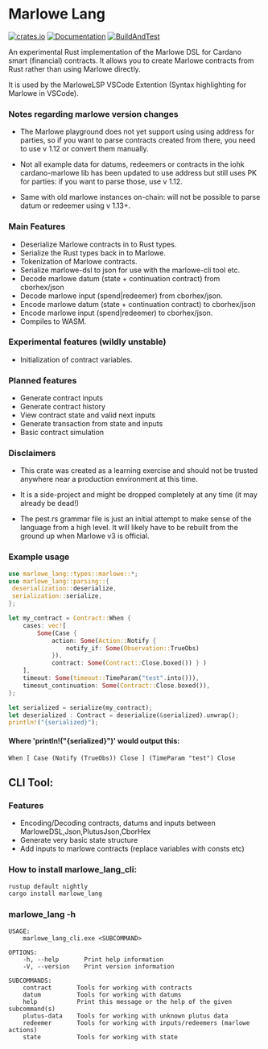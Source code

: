 # Marlowe Lang

[![crates.io](https://img.shields.io/crates/v/marlowe_lang.svg)](https://crates.io/crates/marlowe_lang)
[![Documentation](https://docs.rs/marlowe_lang/badge.svg)](https://docs.rs/marlowe_lang)
[![BuildAndTest](https://github.com/OlofBlomqvist/marlowe_rust/actions/workflows/rust.yml/badge.svg?branch=master)](https://github.com/OlofBlomqvist/marlowe_rust/actions/workflows/rust.yml)

An experimental Rust implementation of the Marlowe DSL for Cardano smart (financial) contracts. 
It allows you to create Marlowe contracts from Rust rather than using Marlowe directly.

It is used by the MarloweLSP VSCode Extention (Syntax highlighting for Marlowe in VSCode).

### Notes regarding marlowe version changes

- The Marlowe playground 
does not yet support using using address for parties, so if you want to parse contracts created from there, you need to use v 1.12 or convert them manually.

- Not all example data for datums, redeemers or contracts in the iohk cardano-marlowe lib has been updated to use address but still uses PK for parties: if you want to parse those, use v 1.12.

- Same with old marlowe instances on-chain: will not be possible to parse datum or redeemer using v 1.13+.


### Main Features

- Deserialize Marlowe contracts in to Rust types.
- Serialize the Rust types back in to Marlowe.
- Tokenization of Marlowe contracts.
- Serialize marlowe-dsl to json for use with the marlowe-cli tool etc.
- Decode marlowe datum (state + continuation contract) from cborhex/json
- Decode marlowe input (spend|redeemer) from cborhex/json.
- Encode marlowe datum (state + continuation contract) to cborhex/json
- Encode marlowe input (spend|redeemer) to cborhex/json.
- Compiles to WASM.

### Experimental features (wildly unstable)
- Initialization of contract variables.

### Planned features
- Generate contract inputs
- Generate contract history
- View contract state and valid next inputs
- Generate transaction from state and inputs
- Basic contract simulation

### Disclaimers

- This crate was created as a learning exercise and should not be trusted anywhere near a production environment at this time.

- It is a side-project and might be dropped completely at any time (it may already be dead!)

- The pest.rs grammar file is just an initial attempt to make sense of the language from a high level. 
  It will likely have to be rebuilt from the ground up when Marlowe v3 is official.


### Example usage

```rust
use marlowe_lang::types::marlowe::*;
use marlowe_lang::parsing::{
 deserialization::deserialize,
 serialization::serialize,
};

let my_contract = Contract::When {
    cases: vec![
        Some(Case { 
            action: Some(Action::Notify { 
                notify_if: Some(Observation::TrueObs) 
            }), 
            contract: Some(Contract::Close.boxed()) } )
    ],
    timeout: Some(timeout::TimeParam("test".into())),
    timeout_continuation: Some(Contract::Close.boxed()),
};

let serialized = serialize(my_contract);
let deserialized : Contract = deserialize(&serialized).unwrap();
println!("{serialized}");
```

#### Where 'println!("{serialized}")' would output this:
```text
When [ Case (Notify (TrueObs)) Close ] (TimeParam "test") Close
```

## CLI Tool:

### Features
- Encoding/Decoding contracts, datums and inputs
between MarloweDSL,Json,PlutusJson,CborHex
- Generate very basic state structure
- Add inputs to marlowe contracts (replace variables with consts etc)


### How to install marlowe_lang_cli:
```bash
rustup default nightly
cargo install marlowe_lang
```

### marlowe_lang -h
```text
USAGE:
    marlowe_lang_cli.exe <SUBCOMMAND>

OPTIONS:
    -h, --help       Print help information
    -V, --version    Print version information

SUBCOMMANDS:
    contract       Tools for working with contracts
    datum          Tools for working with datums
    help           Print this message or the help of the given subcommand(s)
    plutus-data    Tools for working with unknown plutus data
    redeemer       Tools for working with inputs/redeemers (marlowe actions)
    state          Tools for working with state
```
